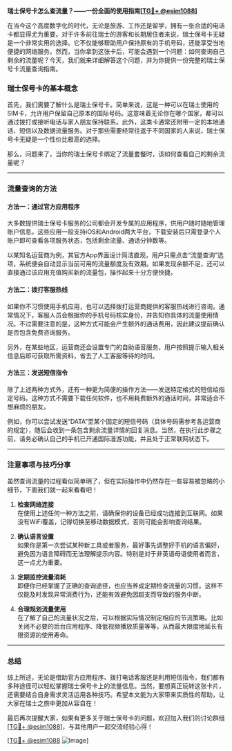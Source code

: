 **瑞士保号卡怎么查流量？——一份全面的使用指南[[TG💪+ @esim1088](https://t.me/s/esim1088)]**

在当今这个高度数字化的时代，无论是旅游、工作还是留学，拥有一张合适的电话卡都显得尤为重要。对于许多前往瑞士的游客和长期居住者来说，瑞士保号卡无疑是一个非常实用的选择。它不仅能够帮助用户保持原有的手机号码，还能享受当地便捷的网络服务。然而，当你拿到这张卡后，可能会遇到一个问题：如何查询自己剩余的流量呢？今天，我们就来详细解答这个问题，并为你提供一份完整的瑞士保号卡流量查询指南。

### 瑞士保号卡的基本概念

首先，我们需要了解什么是瑞士保号卡。简单来说，这是一种可以在瑞士使用的SIM卡，允许用户保留自己原本的国际号码。这意味着无论你在哪个国家，都可以通过拨打或接听电话与家人朋友保持联系。此外，这类卡通常还附带一定的本地通话、短信以及数据流量服务。对于那些需要经常往返于不同国家的人来说，瑞士保号卡无疑是一个性价比极高的选择。

那么，问题来了，当你的瑞士保号卡绑定了流量套餐时，该如何查看自己的剩余流量呢？

---

### 流量查询的方法

#### 方法一：通过官方应用程序

大多数提供瑞士保号卡服务的公司都会开发专属的应用程序，供用户随时随地管理账户信息。这些应用一般支持iOS和Android两大平台，下载安装后只需登录个人账户即可查看各项服务状态，包括剩余流量、通话分钟数等。

以某知名运营商为例，其官方App界面设计简洁直观，用户只需点击“流量查询”选项，系统便会自动显示当前可用的流量额度及有效期。如果发现余额不足，还可以直接通过该应用充值购买新的流量包，操作起来十分方便快捷。

#### 方法二：拨打客服热线

如果你不习惯使用手机应用，也可以选择拨打运营商提供的客服热线进行咨询。通常情况下，客服人员会根据你的手机号码核实身份，并告知你具体的流量使用情况。不过需要注意的是，这种方式可能会产生额外的通话费用，因此建议提前确认是否包含免费咨询服务。

另外，在某些地区，运营商还会设置专门的自助语音服务，用户按照提示输入相关信息后即可获取所需资料，省去了人工客服等待的时间。

#### 方法三：发送短信指令

除了上述两种方式外，还有一种更为简便的操作方法——发送特定格式的短信给指定号码。这种方式不需要下载任何软件，也不用耗费额外的通话时间，非常适合不想麻烦的朋友。

例如，你可以尝试发送“DATA”至某个固定的短信号码（具体号码需参考各运营商的规定），随后会收到一条包含剩余流量详情的回复消息。当然，在执行此步骤之前，请务必确认自己的手机已开通国际漫游功能，并且处于正常联网状态下。

---

### 注意事项与技巧分享

虽然查询流量的过程看似简单明了，但在实际操作中仍然存在一些容易被忽略的小细节，下面我们就一起来看看吧！

1. **检查网络连接**  
   在使用上述任何一种方法之前，请确保你的设备已经成功连接到互联网。如果没有WiFi覆盖，记得切换至移动数据模式，否则可能会影响查询结果。

2. **确认语言设置**  
   如果你是第一次尝试某种新工具或者服务，最好事先调整好手机的语言偏好，避免因为语言障碍而无法理解提示内容。特别是对于非英语母语使用者而言，这一点尤为重要。

3. **定期监控流量消耗**  
   即便你已经掌握了正确的查询途径，也应当养成定期检查流量的习惯。这样不仅能及时发现异常消费行为，还能有效避免因超支而导致的服务中断。

4. **合理规划流量使用**  
   在了解了自己的流量状况之后，可以根据实际情况制定相应的节流策略。比如关闭不必要的后台应用程序、降低视频播放质量等等，从而最大限度地延长有限资源的使用寿命。

---

### 总结

综上所述，无论是借助官方应用程序、拨打电话客服还是利用短信指令，我们都有多种途径可以轻松掌握瑞士保号卡上的流量信息。当然，要想真正玩转这张卡片，还需要结合自身需求灵活运用各种技巧。希望本文能为大家带来实质性的帮助，让大家在瑞士之旅中更加从容自在！

最后再次提醒大家，如果有更多关于瑞士保号卡的问题，欢迎加入我们的讨论群组[[TG💪+ @esim1088](https://t.me/s/esim1088)]，与其他用户一起交流经验心得！  

[[TG💪+ @esim1088](https://t.me/s/esim1088) ![Image](https://i.postimg.cc/4NQfJmqS/Snipaste-2025-05-13-00-14-12.png)]